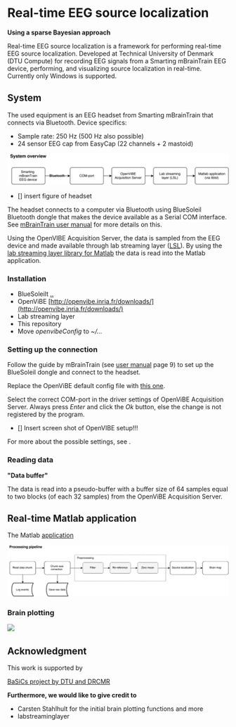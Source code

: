 # Real-time EEG source localization
**Using a sparse Bayesian approach**

<!-- # Introduction -->
Real-time EEG source localization is a framework for performing real-time EEG source localization. Developed at Technical University of Denmark (DTU Compute) for recording EEG signals from a Smarting mBrainTrain EEG device, performing, and visualizing source localization in real-time. 
Currently only Windows is supported. 



## System
The used equipment is an EEG headset from Smarting mBrainTrain that connects via Bluetooth. 
Device specifics:
- Sample rate: 250 Hz (500 Hz also possible)
- 24 sensor EEG cap from EasyCap (22 channels + 2 mastoid)


<!-- **System overview** -->
![](figures/systemoverview.png)

- [] insert figure of headset


The headset connects to a computer via Bluetooth using BlueSoleil Bluetooth dongle that makes the device available as a Serial COM interface. See [mBrainTrain user manual](https://mbraintrain.com/wp-content/uploads/2016/08/SMARTING-User-Manual.pdf) for more details on this.

Using the OpenVIBE Acquisition Server, the data is sampled from the EEG device and made available through lab streaming layer ([LSL](https://github.com/sccn/labstreaminglayer)). By using the [lab streaming layer library for Matlab](https://github.com/sccn/labstreaminglayer/tree/master/LSL/liblsl-Matlab) the data is read into the Matlab application. 


### Installation 
 - BlueSoleilt [..]()
 - OpenViBE [http://openvibe.inria.fr/downloads/](http://openvibe.inria.fr/downloads/)
 - Lab streaming layer []()
 - This repository
 - Move *openvibeConfig* to *~/...*


### Setting up the connection
Follow the guide by mBrainTrain (see [user manual](https://mbraintrain.com/wp-content/uploads/2016/08/SMARTING-User-Manual.pdf) page 9) to set up the BlueSoleil dongle and connect to the headset. 

Replace the OpenViBE default config file with [this one](). 

Select the correct COM-port in the driver settings of OpenViBE Acquisition Server. Always press *Enter* and click the *Ok* button, else the change is not registered by the program. 

- [] Insert screen shot of OpenVIBE setup!!!

For more about the possible settings, see []().


### Reading data

**"Data buffer"**

The data is read into a pseudo-buffer with a buffer size of 64 samples equal to two blocks (of each 32 samples) from the OpenViBE Acquisition Server. 



## Real-time Matlab application
The Matlab [application](https://github.com/realtimebrainscanner/brainscanner/blob/master/BrainScanner.m) 

![](figures/processing.png)





### Brain plotting

![](figures/brainSpin.gif)


## Acknowledgment

This work is supported by 

[BaSiCs project by DTU and DRCMR](http://www.drcmr.dk/basics)

**Furthermore, we would like to give credit to**

- Carsten Stahlhult for the initial brain plotting functions and more
- labstreaminglayer
